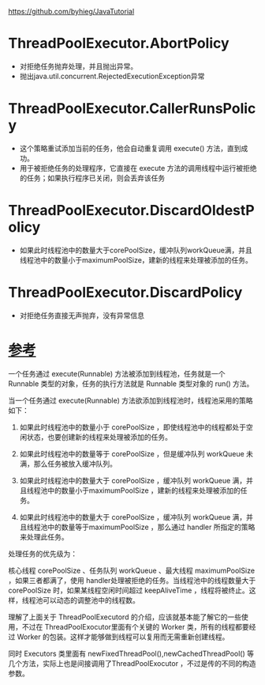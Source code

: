 https://github.com/byhieg/JavaTutorial

# ThreadPoolExecutor.AbortPolicy
- 对拒绝任务抛弃处理，并且抛出异常。 
- 抛出java.util.concurrent.RejectedExecutionException异常
# ThreadPoolExecutor.CallerRunsPolicy
- 这个策略重试添加当前的任务，他会自动重复调用 execute() 方法，直到成功。
- 用于被拒绝任务的处理程序，它直接在 execute 方法的调用线程中运行被拒绝的任务；如果执行程序已关闭，则会丢弃该任务
# ThreadPoolExecutor.DiscardOldestPolicy
- 如果此时线程池中的数量大于corePoolSize，缓冲队列workQueue满，并且线程池中的数量小于maximumPoolSize，建新的线程来处理被添加的任务。
# ThreadPoolExecutor.DiscardPolicy
- 对拒绝任务直接无声抛弃，没有异常信息


# [参考](https://blog.csdn.net/psiitoy/article/details/38587293)
 一个任务通过 execute(Runnable) 方法被添加到线程池，任务就是一个 Runnable 类型的对象，任务的执行方法就是 Runnable 类型对象的 run() 方法。

当一个任务通过 execute(Runnable) 方法欲添加到线程池时，线程池采用的策略如下：

1. 如果此时线程池中的数量小于 corePoolSize ，即使线程池中的线程都处于空闲状态，也要创建新的线程来处理被添加的任务。

2. 如果此时线程池中的数量等于 corePoolSize ，但是缓冲队列 workQueue 未满，那么任务被放入缓冲队列。

3. 如果此时线程池中的数量大于 corePoolSize ，缓冲队列 workQueue 满，并且线程池中的数量小于maximumPoolSize ，建新的线程来处理被添加的任务。

4. 如果此时线程池中的数量大于 corePoolSize ，缓冲队列 workQueue 满，并且线程池中的数量等于maximumPoolSize ，那么通过 handler 所指定的策略来处理此任务。

处理任务的优先级为：

核心线程 corePoolSize 、任务队列 workQueue 、最大线程 maximumPoolSize ，如果三者都满了，使用 handler处理被拒绝的任务。当线程池中的线程数量大于 corePoolSize 时，如果某线程空闲时间超过 keepAliveTime ，线程将被终止。这样，线程池可以动态的调整池中的线程数。

理解了上面关于 ThreadPoolExecutord 的介绍，应该就基本能了解它的一些使用，不过在 ThreadPoolExocutor里面有个关键的 Worker 类，所有的线程都要经过 Worker 的包装。这样才能够做到线程可以复用而无需重新创建线程。

同时 Executors 类里面有 newFixedThreadPool(),newCachedThreadPool() 等几个方法，实际上也是间接调用了ThreadPoolExocutor ，不过是传的不同的构造参数。